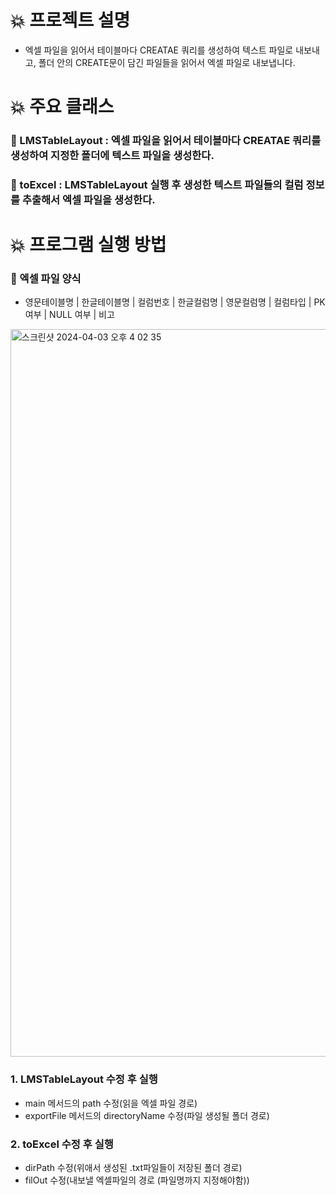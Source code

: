 # 💥 프로젝트 설명
- 엑셀 파일을 읽어서 테이블마다 CREATAE 쿼리를 생성하여 텍스트 파일로 내보내고, 폴더 안의 CREATE문이 담긴 파일들을 읽어서 엑셀 파일로 내보냅니다.
# 💥 주요 클래스
### 📌 LMSTableLayout : 엑셀 파일을 읽어서 테이블마다 CREATAE 쿼리를 생성하여 지정한 폴더에 텍스트 파일을 생성한다.
### 📌 toExcel : LMSTableLayout 실행 후 생성한 텍스트 파일들의 컬럼 정보를 추출해서 엑셀 파일을 생성한다.

# 💥 프로그램 실행 방법
### 📌 엑셀 파일 양식
- 영문테이블명 | 한글테이블명 | 컬럼번호 | 한글컬럼명 | 영문컬럼명 | 컬럼타입 | PK 여부 | NULL 여부 | 비고
<img width="1164" alt="스크린샷 2024-04-03 오후 4 02 35" src="https://github.com/chachohee/poi/assets/83406032/03d77426-fb2b-48df-9292-84e1a82067bc">

###  1. LMSTableLayout 수정 후 실행
- main 메서드의 path 수정(읽을 엑셀 파일 경로)
- exportFile 메서드의 directoryName 수정(파일 생성될 폴더 경로)
### 2. toExcel 수정 후 실행
- dirPath 수정(위애서 생성된 .txt파일들이 저장된 폴더 경로)
- filOut 수정(내보낼 엑셀파일의 경로 (파일명까지 지정해야함))
